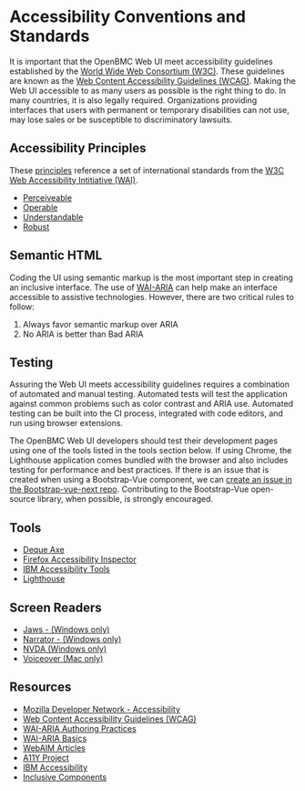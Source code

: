 # Accessibility Conventions and Standards

It is important that the OpenBMC Web UI meet accessibility guidelines
established by the [World Wide Web Consortium (W3C)](https://www.w3.org/). These
guidelines are known as the
[Web Content Accessibility Guidelines (WCAG)](https://www.w3.org/WAI/standards-guidelines/wcag/).
Making the Web UI accessible to as many users as possible is the right thing to
do. In many countries, it is also legally required. Organizations providing
interfaces that users with permanent or temporary disabilities can not use, may
lose sales or be susceptible to discriminatory lawsuits.

## Accessibility Principles

These
[principles](https://www.w3.org/WAI/fundamentals/accessibility-principles/)
reference a set of international standards from the
[W3C Web Accessibility Intitiative (WAI)](https://www.w3.org/WAI/).

- [Perceiveable](https://www.w3.org/WAI/fundamentals/accessibility-principles/#perceivable)
- [Operable](https://www.w3.org/WAI/fundamentals/accessibility-principles/#operable)
- [Understandable](https://www.w3.org/WAI/fundamentals/accessibility-principles/#understandable)
- [Robust](https://www.w3.org/WAI/fundamentals/accessibility-principles/#robust)

## Semantic HTML

Coding the UI using semantic markup is the most important step in creating an
inclusive interface. The use of
[WAI-ARIA](https://www.w3.org/WAI/standards-guidelines/aria/) can help make an
interface accessible to assistive technologies. However, there are two critical
rules to follow:

1. Always favor semantic markup over ARIA
2. No ARIA is better than Bad ARIA

## Testing

Assuring the Web UI meets accessibility guidelines requires a combination of
automated and manual testing. Automated tests will test the application against
common problems such as color contrast and ARIA use. Automated testing can be
built into the CI process, integrated with code editors, and run using browser
extensions.

The OpenBMC Web UI developers should test their development pages using one of
the tools listed in the tools section below. If using Chrome, the Lighthouse
application comes bundled with the browser and also includes testing for
performance and best practices. If there is an issue that is created when using
a Bootstrap-Vue component, we can
[create an issue in the Bootstrap-vue-next repo](https://github.com/bootstrap-vue-next/bootstrap-vue-next/issues/new/choose).
Contributing to the Bootstrap-Vue open-source library, when possible, is
strongly encouraged.

## Tools

- [Deque Axe](https://www.deque.com/axe/)
- [Firefox Accessibility Inspector](https://developer.mozilla.org/en-US/docs/Tools/Accessibility_inspector)
- [IBM Accessibility Tools](https://www.ibm.com/able/toolkit/tools)
- [Lighthouse](https://developers.google.com/web/tools/lighthouse)

## Screen Readers

- [Jaws - (Windows only)](https://webaim.org/articles/jaws/)
- [Narrator - (Windows only)](https://support.microsoft.com/en-us/windows/complete-guide-to-narrator-e4397a0d-ef4f-b386-d8ae-c172f109bdb1)
- [NVDA (Windows only)](https://webaim.org/articles/nvda/)
- [Voiceover (Mac only)](https://webaim.org/articles/voiceover/)

## Resources

- [Mozilla Developer Network - Accessibility](https://developer.mozilla.org/en-US/docs/Web/Accessibility)
- [Web Content Accessibility Guidelines (WCAG)](https://www.w3.org/WAI/standards-guidelines/wcag/)
- [WAI-ARIA Authoring Practices](https://www.w3.org/TR/wai-aria-practices/)
- [WAI-ARIA Basics](https://developer.mozilla.org/en-US/docs/Learn/Accessibility/WAI-ARIA_basics)
- [WebAIM Articles](https://webaim.org/articles/)
- [A11Y Project](https://a11yproject.com/)
- [IBM Accessibility](https://www.ibm.com/able/)
- [Inclusive Components](https://inclusive-components.design/)
